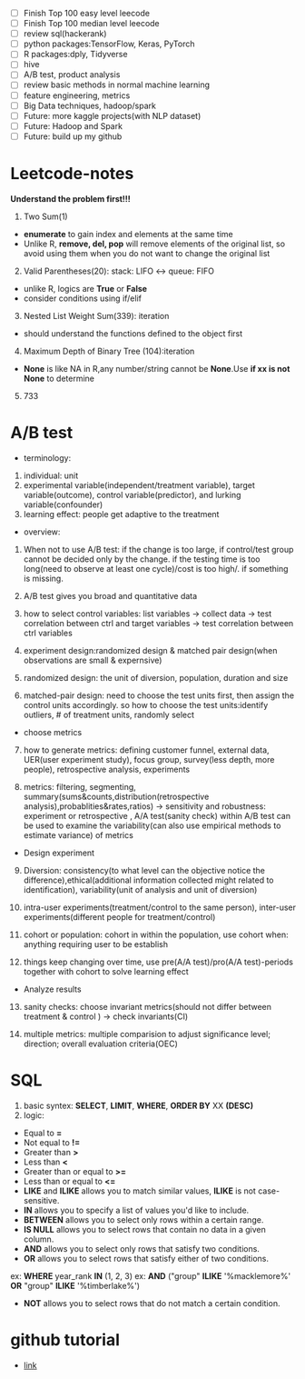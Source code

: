 - [ ] Finish Top 100 easy level leecode
- [ ] Finish Top 100 median level leecode
- [ ] review sql(hackerank)
- [ ] python packages:TensorFlow, Keras, PyTorch
- [ ] R packages:dply, Tidyverse
- [ ] hive
- [ ] A/B test, product analysis
- [ ] review basic methods in normal machine learning
- [ ] feature engineering, metrics
- [ ] Big Data techniques, hadoop/spark
- [ ] Future: more kaggle projects(with NLP dataset)
- [ ] Future: Hadoop and Spark
- [ ] Future: build up my github

# Leetcode-notes
**Understand the problem first!!!**

1. Two Sum(1)
- **enumerate** to gain index and elements at the same time
- Unlike R, **remove, del, pop** will remove elements of the original list, so avoid using them when you do not want to change the original list

2. Valid Parentheses(20): stack: LIFO <-> queue: FIFO
- unlike R, logics are **True** or **False**
- consider conditions using if/elif

3. Nested List Weight Sum(339): iteration 
- should understand the functions defined to the object first

4.  Maximum Depth of Binary Tree (104):iteration 
- **None** is like NA in R,any number/string cannot be **None**.Use **if xx is not None** to determine

5. 733

 # A/B test
 
- terminology: 
 1. individual: unit
 2. experimental variable(independent/treatment variable), target variable(outcome), control variable(predictor), and lurking variable(confounder)
 3. learning effect: people get adaptive to the treatment

- overview:
 1. When not to use A/B test: if the change is too large, if control/test group cannot be decided only by the change. if the testing time is too long(need to observe at least one cycle)/cost is too high/. if something is missing.
 
 2. A/B test gives you broad and quantitative data
 
 3. how to select control variables: list variables -> collect data -> test correlation between ctrl and target variables -> test correlation between ctrl variables
 
 4. experiment design:randomized design & matched pair design(when observations are small & expernsive)
 
 5. randomized design: the unit of diversion, population, duration and size
 
 6. matched-pair design: need to choose the test units first, then assign the control units accordingly. so how to choose the test units:identify outliers, # of treatment units, randomly select
 
- choose metrics

 7. how to generate metrics: defining customer funnel, external data, UER(user experiment study), focus group, survey(less depth, more people), retrospective analysis, experiments
 
 8. metrics: filtering, segmenting, summary(sums&counts,distribution(retrospective analysis),probablities&rates,ratios) -> sensitivity and robustness: experiment or retrospective , A/A test(sanity check) within A/B test can be used to examine the variability(can also use empirical methods to estimate variance) of metrics
 
 - Design experiment
 
 9. Diversion: consistency(to what level can the objective notice the difference),ethical(additional information collected might related to identification), variability(unit of analysis and unit of diversion)
 
 10. intra-user experiments(treatment/control to the same person), inter-user experiments(different people for treatment/control)
 
 11. cohort or population: cohort in within the population, use cohort when: anything requiring user to be establish
 
 12. things keep changing over time, use pre(A/A test)/pro(A/A test)-periods together with cohort to solve learning effect 
 
 - Analyze results
 
 13. sanity checks: choose invariant metrics(should not differ between treatment & control ) -> check invariants(CI)
 
 14. multiple metrics: multiple comparision to adjust significance level; direction; overall evaluation criteria(OEC)

# SQL

1. basic syntex: **SELECT**, **LIMIT**, **WHERE**,  **ORDER BY** XX **(DESC)**
2. logic:
 - Equal to	**=**
 - Not equal to **!=**
 - Greater than **>**
 - Less than	**<**
 - Greater than or equal to	**>=**
 - Less than or equal to	**<=**
 - **LIKE** and **ILIKE** allows you to match similar values, **ILIKE** is not case-sensitive. 
 - **IN** allows you to specify a list of values you'd like to include. 
 - **BETWEEN** allows you to select only rows within a certain range.
 - **IS NULL** allows you to select rows that contain no data in a given column.
 - **AND** allows you to select only rows that satisfy two conditions.
 - **OR** allows you to select rows that satisfy either of two conditions. 
 
 ex: **WHERE** year_rank **IN** (1, 2, 3)
 ex: **AND** ("group" **ILIKE** '%macklemore%' **OR** "group" **ILIKE** '%timberlake%')

 - **NOT** allows you to select rows that do not match a certain condition.

# github tutorial
- [link](https://www.linkedin.com/learning/learning-git-and-github/working-with-the-staging-environment)
 
 
 
 
 
 
 
 
 
 
